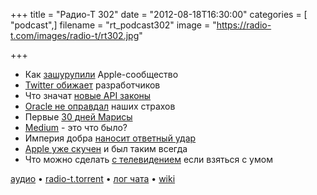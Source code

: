 +++
title = "Радио-Т 302"
date = "2012-08-18T16:30:00"
categories = [ "podcast",]
filename = "rt_podcast302"
image = "https://radio-t.com/images/radio-t/rt302.jpg"

+++

* Как [зашурупили](http://addmeto.cc/post/2012-08-14-trust-no-one/) Apple-сообщество
* [Twitter обижает](http://www.readwriteweb.com/archives/twitter-to-developers-display-tweets-our-way-or-else.php)  разработчиков
* Что значат [новые API законы](http://www.marco.org/2012/08/16/twitter-api-changes)
* [Oracle не оправдал](http://www.infoworld.com/t/java-programming/oracle-has-been-good-java-despite-early-fears-200200) наших страхов
* Первые [30 дней Марисы](http://techcrunch.com/2012/08/17/marissa-mayers-30-days-in/)
* [Medium](http://www.businessinsider.com/twitter-cofounders-unveil-their-newest-project-an-online-publishing-platform-called-medium-2012-8) - это что было?
* Империя добра [наносит ответный удар](http://techcrunch.com/2012/08/17/google-files-new-patent-lawsuit-against-apple-seeks-to-block-iphone-ipad-mac-imports-to-u-s/)
* [Apple уже скучен](http://www.zdnet.com/apple-is-in-danger-of-being-boring-7000002599/) и был таким всегда
* Что можно сделать [с телевидением](http://www.businessinsider.com/heres-how-apple-is-telling-cable-companies-it-will-make-apple-tv-work-2012-8) если взяться с умом

[аудио](http://cdn.radio-t.com/rt_podcast302.mp3) • [radio-t.torrent](http://cdn.radio-t.com/torrents/rt_podcast302.mp3.torrent) • [лог чата](http://chat.radio-t.com/logs/radio-t-302.html) • [wiki](http://wiki.radio-t.com/%D0%92%D1%8B%D0%BF%D1%83%D1%81%D0%BA_302)<audio src="http://cdn.radio-t.com/rt_podcast302.mp3" preload="none"></audio>
